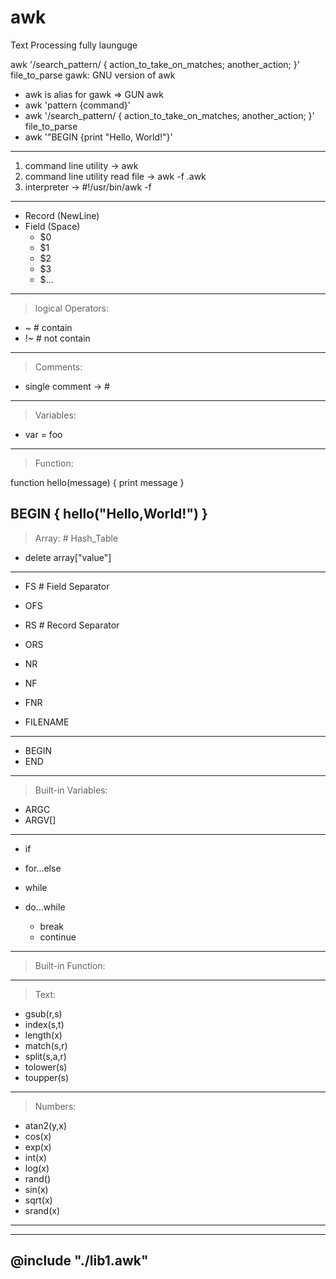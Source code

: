 awk
====
Text Processing
fully launguge

awk '/search_pattern/ { action_to_take_on_matches; another_action; }' file_to_parse
gawk: GNU version of awk
- awk is alias for gawk => GUN awk
- awk 'pattern {command}'
- awk '/search_pattern/ { action_to_take_on_matches; another_action; }' file_to_parse
- awk '"BEGIN {print "Hello, World!"}'
-------------------------------------------------------------------------------------------------------------
1. command line utility -> awk
2. command line utility read file -> awk -f <program>.awk
3. interpreter -> #!/usr/bin/awk -f
-------------------------------------------------------------------------------------------------------------
- Record (NewLine)
- Field (Space) 
  - $0
  - $1
  - $2
  - $3
  - $...
-------------------------------------------------------------------------------------------------------------
> logical Operators:
- ~ # contain
- !~  # not contain
-------------------------------------------------------------------------------------------------------------
> Comments:
- single comment -> #
-------------------------------------------------------------------------------------------------------------
> Variables:
- var = foo
-------------------------------------------------------------------------------------------------------------
> Function:

function hello(message) {
	print message }

BEGIN { hello("Hello,World!") }
-------------------------------------------------------------------------------------------------------------
> Array: # Hash_Table
- delete array["value"]
-------------------------------------------------------------------------------------------------------------
- FS  # Field Separator
- OFS

- RS  # Record Separator
- ORS

- NR
- NF

- FNR
- FILENAME
-------------------------------------------------------------------------------------------------------------
- BEGIN
- END
-------------------------------------------------------------------------------------------------------------
> Built-in Variables:
- ARGC
- ARGV[]
-------------------------------------------------------------------------------------------------------------
- if

- for...else
- while
- do...while

  - break
  - continue
-------------------------------------------------------------------------------------------------------------
> Built-in Function:


----------------------------------------------
> Text:
- gsub(r,s)
- index(s,t)
- length(x)
- match(s,r)
- split(s,a,r) 
- tolower(s)
- toupper(s)
----------------------------------------------
> Numbers:
- atan2(y,x)
- cos(x)
- exp(x)
- int(x)
- log(x)
- rand()
- sin(x)
- sqrt(x)
- srand(x)
----------------------------------------------

-------------------------------------------------------------------------------------------------------------
@include "./lib1.awk"
-------------------------------------------------------------------------------------------------------------

